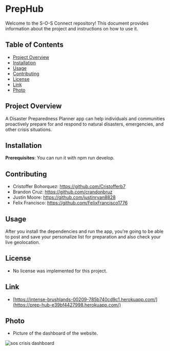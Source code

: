 # PrepHub

Welcome to the S-O-S Connect repository! This document provides information about the project and instructions on how to use it.

## Table of Contents

- [Project Overview](#project-overview)
- [Installation](#installation)
- [Usage](#usage)
- [Contributing](#contributing)
- [License](#license)
- [Link](#link)
- [Photo](#photo)

## Project Overview

A Disaster Preparedness Planner app can help individuals and communities proactively prepare for and respond to natural disasters, emergencies, and other crisis situations.

## Installation

**Prerequisites**: You can run it with npm run develop.

## Contributing 
- Cristoffer Bohorquez: https://github.com/Cristofferb7
- Brandon Cruz: https://github.com/crandonbruz
- Justin Moore: https://github.com/justinryan8828
- Felix Francisco: https://github.com/FelixFrancisco1776

## Usage

After you install the dependencies and run the app, you're going to be able to post and save your personalize list for preparation and also check your live geolocation.

## License
- No license was implemented for this project.

## Link
- [https://intense-brushlands-00209-785b740cd9c1.herokuapp.com/](https://prep-hub-e39bf4427998.herokuapp.com/)

## Photo
- Picture of the dashboard of the website.

![sos crisis dashboard](https://github.com/FelixFrancisco1776/S.O.S-connect/assets/136852733/32452a21-6e91-4446-bb14-4ab8414c4fa9)
